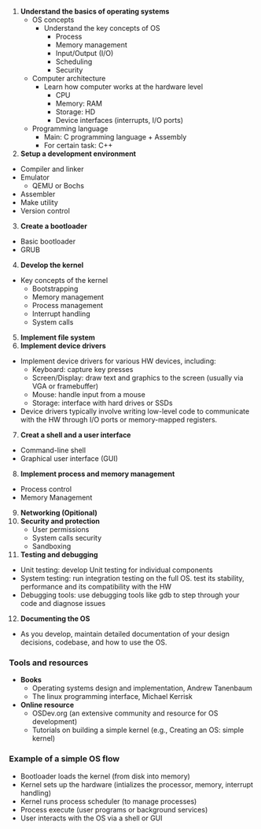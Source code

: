 1. **Understand the basics of operating systems**
    - OS concepts
      - Understand the key concepts of OS  
        - Process
        - Memory management
        - Input/Output (I/O)
        - Scheduling
        - Security 
    - Computer architecture
      - Learn how computer works at the hardware level
        - CPU
        - Memory: RAM
        - Storage: HD
        - Device interfaces (interrupts, I/O ports)
    - Programming language
      - Main: C programming language + Assembly 
      - For certain task: C++ 
2. **Setup a development environment**
  - Compiler and linker
  - Emulator
    - QEMU or Bochs
  - Assembler
  - Make utility
  - Version control
3. **Create a bootloader**
  - Basic bootloader
  - GRUB
4. **Develop the kernel**
  - Key concepts of the kernel
    - Bootstrapping
    - Memory management
    - Process management
    - Interrupt handling
    - System calls
5. **Implement file system**
6. **Implement device drivers**
  - Implement device drivers for various HW devices, including:
    - Keyboard: capture key presses 
    - Screen/Display: draw text and graphics to the screen (usually via VGA or framebuffer)
    - Mouse: handle input from a mouse 
    - Storage: interface with hard drives or SSDs
  - Device drivers typically involve writing low-level code to communicate with the HW through I/O ports or memory-mapped registers.
7. **Creat a shell and a user interface**
  - Command-line shell
  - Graphical user interface (GUI)
8. **Implement process and memory management**
  - Process control
  - Memory Management
9. **Networking (Opitional)**
10. **Security and protection**
    - User permissions
    - System calls security
    - Sandboxing 
11. **Testing and debugging**
  - Unit testing: develop Unit testing for individual components 
  - System testing: run integration testing on the full OS. test its stability, performance and its compatibility with the HW
  - Debugging tools: use debugging tools like gdb to step through your code and diagnose issues 
12. **Documenting the OS**
- As you develop, maintain detailed documentation of your design decisions, codebase, and how to use the OS.

### Tools and resources
  - **Books**
    - Operating systems design and implementation, Andrew Tanenbaum
    - The linux programming interface, Michael Kerrisk
  - **Online resource**
    - OSDev.org  (an extensive community and resource for OS development)
    - Tutorials on building a simple kernel (e.g., Creating an OS:  simple kernel)
### Example of a simple OS flow
  - Bootloader loads the kernel (from disk into memory)
  - Kernel sets up the hardware (intializes the processor, memory, interrupt handling)
  - Kernel runs process scheduler (to manage processes)
  - Process execute (user programs or background services)
  - User interacts with the OS via a shell or GUI
